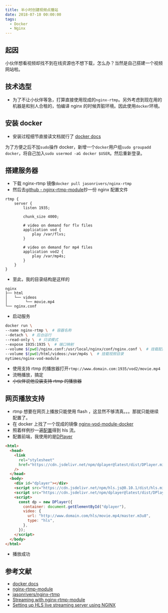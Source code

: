 ```yaml
---
title: 半小时创建视频点播站
date: 2018-07-10 00:00:00
tags:
  - Docker
  - Nginx
---
```


## 起因

小伙伴想看视频却找不到在线资源也不想下载，怎么办？当然是自己搭建一个视频网站啦。

## 技术选型

- 为了不让小伙伴等急，打算直接使用现成的`nginx-rtmp`。另外考虑到现在用的机器是和别人合租的，怕编译 nginx 的时候弄脏环境。因此使用`docker`环境。

## 安装 docker

- 安装过程细节直接读文档就行了 [docker docs](https://docs.docker.com/install/)

为了方便之后不加`sudo`操作 docker，新增一个`docker`用户组`sudo groupadd docker`，将自己加入`sudo usermod -aG docker $USER`。然后重新登录。

## 搭建服务器

- 下载 nginx-rtmp 镜像`docker pull jasonrivers/nginx-rtmp`
- 然后去[github - nginx-rtmp-module](https://github.com/arut/nginx-rtmp-module)抄一份 nginx 配置文件

```nginx
rtmp {
    server {
        listen 1935;

        chunk_size 4000;

        # video on demand for flv files
        application vod {
            play /var/flvs;
        }

        # video on demand for mp4 files
        application vod2 {
            play /var/mp4s;
        }
    }
}
```

- 至此，我的目录结构是这样的

```
nginx
├── html
│   └── videos
│        └── movie.mp4
└── nginx.conf
```

- 启动服务

```bash
docker run \
--name nginx-rtmp \  # 容器名称
--detach \  # 后台运行
--read-only \  # 只读模式
--expose 1935:1935 \  # 端口映射
--volume $(pwd)/nginx.conf:/usr/local/nginx/conf/nginx.conf \  # 挂载配置文件
--volume $(pwd)/html/videos:/var/mp4s \  # 挂载视频目录
nytimes/nginx-vod-module
```

- 使用支持 rtmp 的播放器打开`rtmp://www.domain.com:1935/vod2/movie.mp4`
- 流畅播放，搞定
- ~~小伙伴说他没装支持 rtmp 的播放器~~

## 网页播放支持

- rtmp 想要在网页上播放只能使用 flash ，这显然不够清真。。。那就只能继续配置了。
- 在 docker 上找了一个现成的镜像 [nginx-vod-module-docker](https://github.com/NYTimes/nginx-vod-module-docker)
- 照着样例抄一遍[配置](https://github.com/NYTimes/nginx-vod-module-docker/blob/master/examples/nginx.conf)得到 hls 流。
- 配置前端，我使用的是[DPlayer](https://github.com/MoePlayer/DPlayer)

```html
<html>
  <head>
    <link
      rel="stylesheet"
      href="https://cdn.jsdelivr.net/npm/dplayer@latest/dist/DPlayer.min.css"
    />
  </head>
  <body>
    <div id="dplayer"></div>
    <script src="https://cdn.jsdelivr.net/npm/hls.js@0.10.1/dist/hls.min.js"></script>
    <script src="https://cdn.jsdelivr.net/npm/dplayer@latest/dist/DPlayer.min.js"></script>
    <script>
      const dp = new DPlayer({
        container: document.getElementById("dplayer"),
        video: {
          url: "http://www.domain.com/hls/movie.mp4/master.m3u8",
          type: "hls",
        },
      });
    </script>
  </body>
</html>
```

- 播放成功

## 参考文献

- [docker docs](https://docs.docker.com/)
- [nginx-rtmp-module](https://github.com/arut/nginx-rtmp-module/)
- [jasonrivers/nginx-rtmp](https://hub.docker.com/r/jasonrivers/nginx-rtmp/)
- [Streaming with nginx-rtmp-module](http://nginx-rtmp.blogspot.com/)
- [Setting up HLS live streaming server using NGINX](https://docs.peer5.com/guides/setting-up-hls-live-streaming-server-using-nginx/)
